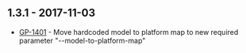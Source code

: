 ## 1.3.1 - 2017-11-03
- [GP-1401](https://jira.oicr.on.ca/browse/GP-1401) - Move hardcoded model to platform map to new required parameter "--model-to-platform-map"
